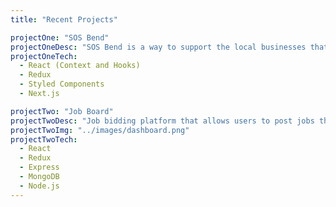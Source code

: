 ```yaml
---
title: "Recent Projects"

projectOne: "SOS Bend"
projectOneDesc: "SOS Bend is a way to support the local businesses that you love and need in Bend. It allows you to continue to purchase from these businesses through store credits, providing them with much needed cash flow. When public health restrictions are lifted you can redeem your credits through your phone. SOSBend.com was created by a group of people from Bend—for the people of Bend."
projectOneTech:
  - React (Context and Hooks)
  - Redux
  - Styled Components
  - Next.js

projectTwo: "Job Board"
projectTwoDesc: "Job bidding platform that allows users to post jobs that they would like completed. This provides other users the ability to bid on the jobs that they are interested in."
projectTwoImg: "../images/dashboard.png"
projectTwoTech:
  - React
  - Redux
  - Express
  - MongoDB
  - Node.js
---
```

